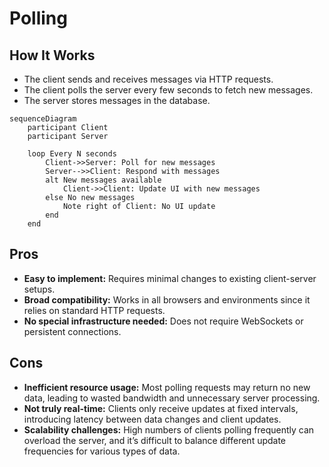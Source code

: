 # Polling

## How It Works
- The client sends and receives messages via HTTP requests.
- The client polls the server every few seconds to fetch new messages.
- The server stores messages in the database.

```mermaid
sequenceDiagram
    participant Client
    participant Server

    loop Every N seconds
        Client->>Server: Poll for new messages
        Server-->>Client: Respond with messages
        alt New messages available
            Client->>Client: Update UI with new messages
        else No new messages
            Note right of Client: No UI update
        end
    end
```

## Pros
- **Easy to implement:** Requires minimal changes to existing client-server setups.
- **Broad compatibility:** Works in all browsers and environments since it relies on standard HTTP requests.
- **No special infrastructure needed:** Does not require WebSockets or persistent connections.

## Cons
- **Inefficient resource usage:** Most polling requests may return no new data, leading to wasted bandwidth and unnecessary server processing.
- **Not truly real-time:** Clients only receive updates at fixed intervals, introducing latency between data changes and client updates.
- **Scalability challenges:** High numbers of clients polling frequently can overload the server, and it’s difficult to balance different update frequencies for various types of data.
